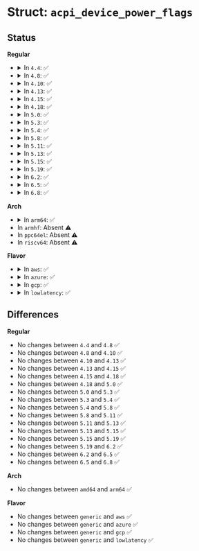 # Struct: <code>acpi_device_power_flags</code>

## Status
<b>Regular</b>
<ul>
<li>
<details>
<summary>In <code>4.4</code>: ✅</summary>

```c
struct acpi_device_power_flags {
    u32 explicit_get;
    u32 power_resources;
    u32 inrush_current;
    u32 power_removed;
    u32 ignore_parent;
    u32 dsw_present;
    u32 reserved;
};
```
</details>
</li>
<li>
<details>
<summary>In <code>4.8</code>: ✅</summary>

```c
struct acpi_device_power_flags {
    u32 explicit_get;
    u32 power_resources;
    u32 inrush_current;
    u32 power_removed;
    u32 ignore_parent;
    u32 dsw_present;
    u32 reserved;
};
```
</details>
</li>
<li>
<details>
<summary>In <code>4.10</code>: ✅</summary>

```c
struct acpi_device_power_flags {
    u32 explicit_get;
    u32 power_resources;
    u32 inrush_current;
    u32 power_removed;
    u32 ignore_parent;
    u32 dsw_present;
    u32 reserved;
};
```
</details>
</li>
<li>
<details>
<summary>In <code>4.13</code>: ✅</summary>

```c
struct acpi_device_power_flags {
    u32 explicit_get;
    u32 power_resources;
    u32 inrush_current;
    u32 power_removed;
    u32 ignore_parent;
    u32 dsw_present;
    u32 reserved;
};
```
</details>
</li>
<li>
<details>
<summary>In <code>4.15</code>: ✅</summary>

```c
struct acpi_device_power_flags {
    u32 explicit_get;
    u32 power_resources;
    u32 inrush_current;
    u32 power_removed;
    u32 ignore_parent;
    u32 dsw_present;
    u32 reserved;
};
```
</details>
</li>
<li>
<details>
<summary>In <code>4.18</code>: ✅</summary>

```c
struct acpi_device_power_flags {
    u32 explicit_get;
    u32 power_resources;
    u32 inrush_current;
    u32 power_removed;
    u32 ignore_parent;
    u32 dsw_present;
    u32 reserved;
};
```
</details>
</li>
<li>
<details>
<summary>In <code>5.0</code>: ✅</summary>

```c
struct acpi_device_power_flags {
    u32 explicit_get;
    u32 power_resources;
    u32 inrush_current;
    u32 power_removed;
    u32 ignore_parent;
    u32 dsw_present;
    u32 reserved;
};
```
</details>
</li>
<li>
<details>
<summary>In <code>5.3</code>: ✅</summary>

```c
struct acpi_device_power_flags {
    u32 explicit_get;
    u32 power_resources;
    u32 inrush_current;
    u32 power_removed;
    u32 ignore_parent;
    u32 dsw_present;
    u32 reserved;
};
```
</details>
</li>
<li>
<details>
<summary>In <code>5.4</code>: ✅</summary>

```c
struct acpi_device_power_flags {
    u32 explicit_get;
    u32 power_resources;
    u32 inrush_current;
    u32 power_removed;
    u32 ignore_parent;
    u32 dsw_present;
    u32 reserved;
};
```
</details>
</li>
<li>
<details>
<summary>In <code>5.8</code>: ✅</summary>

```c
struct acpi_device_power_flags {
    u32 explicit_get;
    u32 power_resources;
    u32 inrush_current;
    u32 power_removed;
    u32 ignore_parent;
    u32 dsw_present;
    u32 reserved;
};
```
</details>
</li>
<li>
<details>
<summary>In <code>5.11</code>: ✅</summary>

```c
struct acpi_device_power_flags {
    u32 explicit_get;
    u32 power_resources;
    u32 inrush_current;
    u32 power_removed;
    u32 ignore_parent;
    u32 dsw_present;
    u32 reserved;
};
```
</details>
</li>
<li>
<details>
<summary>In <code>5.13</code>: ✅</summary>

```c
struct acpi_device_power_flags {
    u32 explicit_get;
    u32 power_resources;
    u32 inrush_current;
    u32 power_removed;
    u32 ignore_parent;
    u32 dsw_present;
    u32 reserved;
};
```
</details>
</li>
<li>
<details>
<summary>In <code>5.15</code>: ✅</summary>

```c
struct acpi_device_power_flags {
    u32 explicit_get;
    u32 power_resources;
    u32 inrush_current;
    u32 power_removed;
    u32 ignore_parent;
    u32 dsw_present;
    u32 reserved;
};
```
</details>
</li>
<li>
<details>
<summary>In <code>5.19</code>: ✅</summary>

```c
struct acpi_device_power_flags {
    u32 explicit_get;
    u32 power_resources;
    u32 inrush_current;
    u32 power_removed;
    u32 ignore_parent;
    u32 dsw_present;
    u32 reserved;
};
```
</details>
</li>
<li>
<details>
<summary>In <code>6.2</code>: ✅</summary>

```c
struct acpi_device_power_flags {
    u32 explicit_get;
    u32 power_resources;
    u32 inrush_current;
    u32 power_removed;
    u32 ignore_parent;
    u32 dsw_present;
    u32 reserved;
};
```
</details>
</li>
<li>
<details>
<summary>In <code>6.5</code>: ✅</summary>

```c
struct acpi_device_power_flags {
    u32 explicit_get;
    u32 power_resources;
    u32 inrush_current;
    u32 power_removed;
    u32 ignore_parent;
    u32 dsw_present;
    u32 reserved;
};
```
</details>
</li>
<li>
<details>
<summary>In <code>6.8</code>: ✅</summary>

```c
struct acpi_device_power_flags {
    u32 explicit_get;
    u32 power_resources;
    u32 inrush_current;
    u32 power_removed;
    u32 ignore_parent;
    u32 dsw_present;
    u32 reserved;
};
```
</details>
</li>
</ul>
<b>Arch</b>
<ul>
<li>
<details>
<summary>In <code>arm64</code>: ✅</summary>

```c
struct acpi_device_power_flags {
    u32 explicit_get;
    u32 power_resources;
    u32 inrush_current;
    u32 power_removed;
    u32 ignore_parent;
    u32 dsw_present;
    u32 reserved;
};
```
</details>
</li>
<li>
In <code>armhf</code>: Absent ⚠️
</li>
<li>
In <code>ppc64el</code>: Absent ⚠️
</li>
<li>
In <code>riscv64</code>: Absent ⚠️
</li>
</ul>
<b>Flavor</b>
<ul>
<li>
<details>
<summary>In <code>aws</code>: ✅</summary>

```c
struct acpi_device_power_flags {
    u32 explicit_get;
    u32 power_resources;
    u32 inrush_current;
    u32 power_removed;
    u32 ignore_parent;
    u32 dsw_present;
    u32 reserved;
};
```
</details>
</li>
<li>
<details>
<summary>In <code>azure</code>: ✅</summary>

```c
struct acpi_device_power_flags {
    u32 explicit_get;
    u32 power_resources;
    u32 inrush_current;
    u32 power_removed;
    u32 ignore_parent;
    u32 dsw_present;
    u32 reserved;
};
```
</details>
</li>
<li>
<details>
<summary>In <code>gcp</code>: ✅</summary>

```c
struct acpi_device_power_flags {
    u32 explicit_get;
    u32 power_resources;
    u32 inrush_current;
    u32 power_removed;
    u32 ignore_parent;
    u32 dsw_present;
    u32 reserved;
};
```
</details>
</li>
<li>
<details>
<summary>In <code>lowlatency</code>: ✅</summary>

```c
struct acpi_device_power_flags {
    u32 explicit_get;
    u32 power_resources;
    u32 inrush_current;
    u32 power_removed;
    u32 ignore_parent;
    u32 dsw_present;
    u32 reserved;
};
```
</details>
</li>
</ul>

## Differences
<b>Regular</b>
<ul>
<li>
No changes between <code>4.4</code> and <code>4.8</code> ✅
</li>
<li>
No changes between <code>4.8</code> and <code>4.10</code> ✅
</li>
<li>
No changes between <code>4.10</code> and <code>4.13</code> ✅
</li>
<li>
No changes between <code>4.13</code> and <code>4.15</code> ✅
</li>
<li>
No changes between <code>4.15</code> and <code>4.18</code> ✅
</li>
<li>
No changes between <code>4.18</code> and <code>5.0</code> ✅
</li>
<li>
No changes between <code>5.0</code> and <code>5.3</code> ✅
</li>
<li>
No changes between <code>5.3</code> and <code>5.4</code> ✅
</li>
<li>
No changes between <code>5.4</code> and <code>5.8</code> ✅
</li>
<li>
No changes between <code>5.8</code> and <code>5.11</code> ✅
</li>
<li>
No changes between <code>5.11</code> and <code>5.13</code> ✅
</li>
<li>
No changes between <code>5.13</code> and <code>5.15</code> ✅
</li>
<li>
No changes between <code>5.15</code> and <code>5.19</code> ✅
</li>
<li>
No changes between <code>5.19</code> and <code>6.2</code> ✅
</li>
<li>
No changes between <code>6.2</code> and <code>6.5</code> ✅
</li>
<li>
No changes between <code>6.5</code> and <code>6.8</code> ✅
</li>
</ul>
<b>Arch</b>
<ul>
<li>
No changes between <code>amd64</code> and <code>arm64</code> ✅
</li>
</ul>
<b>Flavor</b>
<ul>
<li>
No changes between <code>generic</code> and <code>aws</code> ✅
</li>
<li>
No changes between <code>generic</code> and <code>azure</code> ✅
</li>
<li>
No changes between <code>generic</code> and <code>gcp</code> ✅
</li>
<li>
No changes between <code>generic</code> and <code>lowlatency</code> ✅
</li>
</ul>

